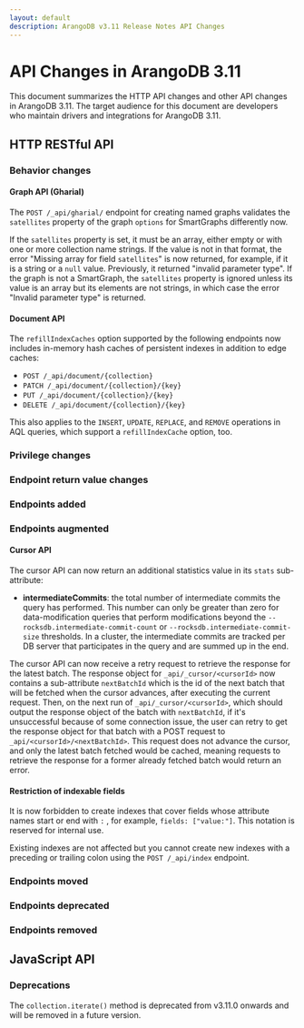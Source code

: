 ```yaml
---
layout: default
description: ArangoDB v3.11 Release Notes API Changes
---
```

API Changes in ArangoDB 3.11
============================

This document summarizes the HTTP API changes and other API changes in ArangoDB 3.11.
The target audience for this document are developers who maintain drivers and
integrations for ArangoDB 3.11.

## HTTP RESTful API

### Behavior changes

#### Graph API (Gharial)

The `POST /_api/gharial/` endpoint for creating named graphs validates the
`satellites` property of the graph `options` for SmartGraphs differently now.

If the `satellites` property is set, it must be an array, either empty or with
one or more collection name strings. If the value is not in that format, the
error "Missing array for field `satellites`" is now returned, for example, if
it is a string or a `null` value. Previously, it returned "invalid parameter type".
If the graph is not a SmartGraph, the `satellites` property is ignored unless its
value is an array but its elements are not strings, in which case the error 
"Invalid parameter type" is returned.

#### Document API

The `refillIndexCaches` option supported by the following endpoints now includes
in-memory hash caches of persistent indexes in addition to edge caches:

- `POST /_api/document/{collection}`
- `PATCH /_api/document/{collection}/{key}`
- `PUT /_api/document/{collection}/{key}`
- `DELETE /_api/document/{collection}/{key}`

This also applies to the `INSERT`, `UPDATE`, `REPLACE`, and `REMOVE` operations
in AQL queries, which support a `refillIndexCache` option, too.

### Privilege changes



### Endpoint return value changes



### Endpoints added



### Endpoints augmented

#### Cursor API

The cursor API can now return an additional statistics value in its `stats` sub-attribute:

- **intermediateCommits**: the total number of intermediate commits the query has performed. 
  This number can only be greater than zero for data-modification queries that perform modifications 
  beyond the `--rocksdb.intermediate-commit-count` or `--rocksdb.intermediate-commit-size` thresholds.
  In a cluster, the intermediate commits are tracked per DB server that participates in the query
  and are summed up in the end.

The cursor API can now receive a retry request to retrieve the response for the latest batch. 
The response object for `_api/_cursor/<cursorId>` now contains a sub-attribute `nextBatchId` which is 
the id of the next batch that will be fetched when the cursor advances, after executing the current 
request. Then, on the next run of `_api/_cursor/<cursorId>`, which should output the response object 
of the batch with `nextBatchId`, if it's unsuccessful because of some connection issue, the user can 
retry to get the response object for that batch with a POST request to `_api/<cursorId>/<nextBatchId>`.
This request does not advance the cursor, and only the latest batch fetched would be cached, meaning
requests to retrieve the response for a former already fetched batch would return an error.

#### Restriction of indexable fields

It is now forbidden to create indexes that cover fields whose attribute names
start or end with `:` , for example, `fields: ["value:"]`. This notation is
reserved for internal use.

Existing indexes are not affected but you cannot create new indexes with a
preceding or trailing colon using the `POST /_api/index` endpoint.

### Endpoints moved



### Endpoints deprecated



### Endpoints removed



## JavaScript API

### Deprecations

The `collection.iterate()` method is deprecated from v3.11.0 onwards and will be
removed in a future version.

